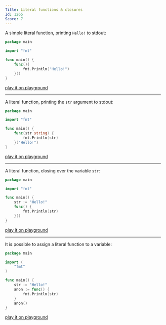 ```yaml
---
Title: Literal functions & closures
Id: 1265
Score: 7
---
```

A simple literal function, printing `Hello!` to stdout:

```go
package main

import "fmt"

func main() {
    func(){
        fmt.Println("Hello!")
    }()
}
```

[play it on playground](https://play.golang.org/p/upOAwpOaue)

----------

A literal function, printing the `str` argument to stdout:

```go
package main

import "fmt"

func main() {
    func(str string) {
        fmt.Println(str)
    }("Hello!")
}
```

[play it on playground](https://play.golang.org/p/jz-5wpEkY2)

----------

A literal function, closing over the variable `str`:

```go
package main

import "fmt"

func main() {
    str := "Hello!"
    func() {
        fmt.Println(str)
    }()
}
```

[play it on playground](https://play.golang.org/p/j6ZgyAna7l)

----------

It is possible to assign a literal function to a variable:

```go
package main

import (
    "fmt"
)

func main() {
    str := "Hello!"
    anon := func() {
        fmt.Println(str)
    }
    anon()
}
```

[play it on playground](https://play.golang.org/p/Ick7RmdTFb)

